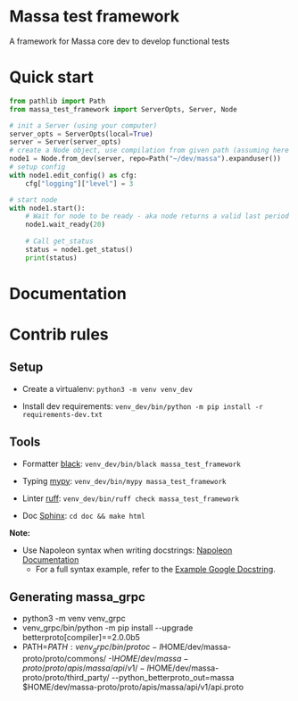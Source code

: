 # Massa test framework

A framework for Massa core dev to develop functional tests

# Quick start

```python
from pathlib import Path
from massa_test_framework import ServerOpts, Server, Node

# init a Server (using your computer)
server_opts = ServerOpts(local=True)
server = Server(server_opts) 
# create a Node object, use compilation from given path (assuming here it's compiled here in Sandbox mode)
node1 = Node.from_dev(server, repo=Path("~/dev/massa").expanduser())
# setup config
with node1.edit_config() as cfg:
    cfg["logging"]["level"] = 3

# start node
with node1.start():
    # Wait for node to be ready - aka node returns a valid last period
    node1.wait_ready(20)
    
    # Call get_status
    status = node1.get_status()
    print(status)
```

# Documentation



# Contrib rules

## Setup

- Create a virtualenv:
    `python3 -m venv venv_dev`

- Install dev requirements:
    `venv_dev/bin/python -m pip install -r requirements-dev.txt`

## Tools

- Formatter [black](https://github.com/psf/black):
    `venv_dev/bin/black massa_test_framework`

- Typing [mypy](https://www.mypy-lang.org/): 
    `venv_dev/bin/mypy massa_test_framework`

- Linter [ruff](https://github.com/astral-sh/ruff):
    `venv_dev/bin/ruff check massa_test_framework`

- Doc [Sphinx](https://www.sphinx-doc.org):
    `cd doc && make html`

**Note:**

- Use Napoleon syntax when writing docstrings: [Napoleon Documentation](https://www.sphinx-doc.org/en/master/usage/extensions/napoleon.html)
  - For a full syntax example, refer to the [Example Google Docstring](https://sphinxcontrib-napoleon.readthedocs.io/en/latest/example_google.html#example-google).


## Generating massa_grpc

* python3 -m venv venv_grpc
* venv_grpc/bin/python -m pip install --upgrade betterproto[compiler]==2.0.0b5
* PATH=$PATH:venv_grpc/bin/ protoc -I$HOME/dev/massa-proto/proto/commons/ -I$HOME/dev/massa-proto/proto/apis/massa/api/v1/ -I$HOME/dev/massa-proto/proto/third_party/ --python_betterproto_out=massa $HOME/dev/massa-proto/proto/apis/massa/api/v1/api.proto